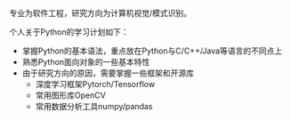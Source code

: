 专业为软件工程，研究方向为计算机视觉/模式识别。

个人关于Python的学习计划如下：

+ 掌握Python的基本语法，重点放在Python与C/C++/Java等语言的不同点上
+ 熟悉Python面向对象的一些基本特性
+ 由于研究方向的原因，需要掌握一些框架和开源库
  + 深度学习框架Pytorch/Tensorflow
  + 常用图形库OpenCV
  + 常用数据分析工具numpy/pandas